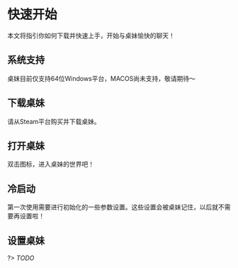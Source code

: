 # 快速开始

本文将指引你如何下载并快速上手，开始与桌妹愉快的聊天！

## 系统支持

桌妹目前仅支持64位Windows平台，MACOS尚未支持，敬请期待～

## 下载桌妹

请从Steam平台购买并下载桌妹。

## 打开桌妹

双击图标，进入桌妹的世界吧！

## 冷启动

第一次使用需要进行初始化的一些参数设置。这些设置会被桌妹记住，以后就不需要再设置啦！

## 设置桌妹

?> _TODO_